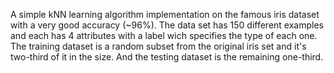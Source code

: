 A simple kNN learning algorithm implementation on the famous iris dataset with a very good accuracy (~96%).
The data set has 150 different examples and each has 4 attributes with a label wich specifies the type of each one.
The training dataset is a random subset from the original iris set and it's two-third of it in the size. And the testing dataset is the remaining one-third.
